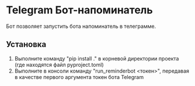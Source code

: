 # Telegram Бот-напоминатель
Бот позволяет запустить бота напоминатель в телеграмме.
## Установка
1. Выполните команду "pip install ." в корневой директории проекта (где находятся файл pyproject.toml)
2. Выполните в консоли команду "run_reminderbot <токен>", передавая в качестве первого аргумента токен бота Telegram
